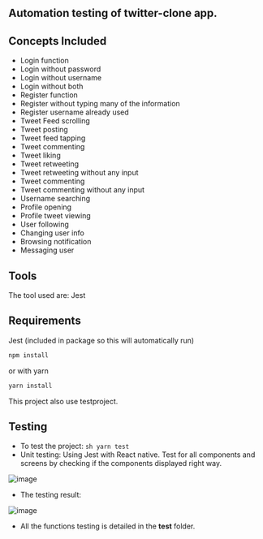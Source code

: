 ## Automation testing of twitter-clone app.

## Concepts Included
- Login function
- Login without password
- Login without username
- Login without both
- Register function
- Register without typing many of the information
- Register username already used
- Tweet Feed scrolling
- Tweet posting
- Tweet feed tapping
- Tweet commenting
- Tweet liking
- Tweet retweeting
- Tweet retweeting without any input
- Tweet commenting
- Tweet commenting without any input
- Username searching
- Profile opening
- Profile tweet viewing
- User following
- Changing user info
- Browsing notification
- Messaging user

## Tools

The tool used are: Jest

## Requirements

Jest (included in package so this will automatically run)

```sh
npm install
```

or with yarn

```sh
yarn install
```

This project also use testproject.
 ## Testing
 - To test the project: ```sh yarn test ```
 - Unit testing: Using Jest with React native. Test for all components and screens by checking if the components displayed right way.

 ![image](https://user-images.githubusercontent.com/62579790/168421288-f82c2a1a-c5fb-45eb-97d5-af30b5b5b690.png)
 
 - The testing result:

 ![image](https://user-images.githubusercontent.com/62579790/168428089-e2aa8499-1ee9-4e40-8c03-ed9a671e5957.png)
 
 - All the functions testing is detailed in the __test__ folder. 

